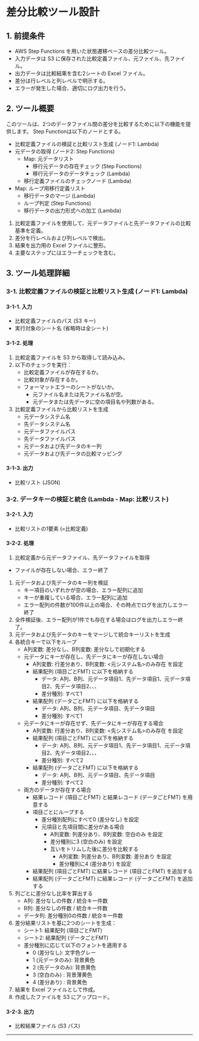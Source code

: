 # 差分比較ツール設計

## 1. 前提条件
- AWS Step Functions を用いた状態遷移ベースの差分比較ツール。
- 入力データは S3 に保存された比較定義ファイル、元ファイル、先ファイル。
- 出力データは比較結果を含む2シートの Excel ファイル。
- 差分は行レベルと列レベルで明示する。
- エラーが発生した場合、適切にログ出力を行う。

## 2. ツール概要
このツールは、2つのデータファイル間の差分を比較するために以下の機能を提供します。
Step Functionは以下のノードとする。
- 比較定義ファイルの検証と比較リスト生成 (ノード1: Lambda)
- 元データの取得 (ノード2: Step Functions)
  - Map: 元データリスト
    - 移行元データの存在チェック (Step Functions) 
    - 移行元データのデータチェック (Lambda) 
  - 移行定義ファイルのチェックノード (Lambda)
- Map: ループ用移行定義リスト
  - 移行データのマージ (Lambda)
  - ループ判定 (Step Functions) 
  - 移行データの出力形式への加工 (Lambda) 

1. 比較定義ファイルを使用して、元データファイルと先データファイルの比較基準を定義。
2. 差分を行レベルおよび列レベルで検出。
3. 結果を出力用の Excel ファイルに整形。
4. 主要なステップにはエラーチェックを含む。

## 3. ツール処理詳細

### 3-1. 比較定義ファイルの検証と比較リスト生成 (ノード1: Lambda)
#### 3-1-1. 入力
- 比較定義ファイルのパス (S3 キー)
- 実行対象のシート名 (省略時は全シート)

#### 3-1-2. 処理
1. 比較定義ファイルを S3 から取得して読み込み。
2. 以下のチェックを実行：
   - 比較定義ファイルが存在するか。
   - 比較対象が存在するか。
   - フォーマットエラーのシートがないか。
     - 元ファイル名または先ファイル名が空。
     - 元データまたは先データに空の項目名や列数がある。
3. 比較定義ファイルから比較リストを生成
   - 元データシステム名
   - 先データシステム名
   - 元データファイルパス
   - 先データファイルパス
   - 元データおよび先データのキー列
   - 元データおよび先データの比較マッピング

#### 3-1-3. 出力
- 比較リスト (JSON)

### 3-2. データキーの検証と統合 (Lambda - Map: 比較リスト) 
#### 3-2-1. 入力
- 比較リストの1要素 (=比較定義)

#### 3-2-2. 処理
1. 比較定義から元データファイル、先データファイルを取得
  - ファイルが存在しない場合、エラー終了
1. 元データおよび先データのキー列を検証
   - キー項目のいずれかが空の場合、エラー配列に追加
   - キーが重複している場合、エラー配列に追加
   - エラー配列の件数が100件以上の場合、その時点でログを出力しエラー終了
1. 全件検証後、エラー配列が1件でも存在する場合はログを出力しエラー終了。
1. 元データおよび先データのキーをマージして統合キーリストを生成
1. 各統合キーで以下をループ
   - A列変数: 差分なし、B列変数: 差分なしで初期化する
   - 元データにキーが存在し、先データにキーが存在しない場合
      - A列変数: 行差分あり、B列変数: <元システム名>のみ存在 を設定
      - 結果配列 (項目ごとFMT) に以下を格納する
        - データ: A列、B列、元データ項目1、先データ項目1、元データ項目2、先データ項目2、、、
        - 差分種別: すべて1
      - 結果配列 (データごとFMT) に以下を格納する
        - データ: A列、B列、元データ項目、先データ項目
        - 差分種別: すべて1
   - 元データにキーが存在せず、先データにキーが存在する場合
      - A列変数: 行差分あり、B列変数: <先システム名>のみ存在 を設定
      - 結果配列 (項目ごとFMT) に以下を格納する
        - データ: A列、B列、元データ項目1、先データ項目1、元データ項目2、先データ項目2、、、
        - 差分種別: すべて2
      - 結果配列 (データごとFMT) に以下を格納する
        - データ: A列、B列、元データ項目、先データ項目
        - 差分種別: すべて2
   - 両方のデータが存在する場合
      - 結果レコード (項目ごとFMT) と結果レコード (データごとFMT) を用意する
      - 項目ごとにループする
        - 差分種別配列にすべて0 (差分なし) を設定
        - 元項目と先項目間に差分がある場合
          - A列変数: 列差分あり、B列変数: 空白のみ を設定
          - 差分種別に3 (空白のみ) を設定
          - 互いをトリムした後に差分を比較する
            - A列変数: 列差分あり、B列変数: 差分あり を設定
            - 差分種別に4 (差分あり) を設定
      - 結果配列 (項目ごとFMT) に結果レコード (項目ごとFMT) を追加する
      - 結果配列 (データごとFMT) に結果レコード (データごとFMT) を追加する
1. 列ごとに差分なし比率を算出する
    - A列: 差分なしの件数 / 統合キー件数
    - B列: 差分なしの件数 / 統合キー件数
    - データ列: 差分種別0の件数 / 統合キー件数
1. 差分結果リストを基に2つのシートを生成：
   - シート1: 結果配列 (項目ごとFMT)
   - シート2: 結果配列 (データごとFMT)
   - 差分種別に応じて以下のフォントを適用する
      - 0 (差分なし): 文字色グレー
      - 1 (元データのみ): 背景黄色
      - 2 (先データのみ): 背景黄色
      - 3 (空白のみ) : 背景薄黄色
      - 4 (差分あり) : 背景黄色
1. 結果を Excel ファイルとして作成。
1. 作成したファイルを S3 にアップロード。

#### 3-2-3. 出力
- 比較結果ファイル (S3 パス)

---

